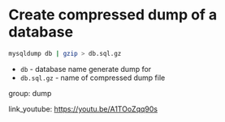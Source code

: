 # Create compressed dump of a database

```bash
mysqldump db | gzip > db.sql.gz
```

- `db` - database name generate dump for
- `db.sql.gz` - name of compressed dump file

group: dump


link_youtube: https://youtu.be/A1TOoZqq90s
